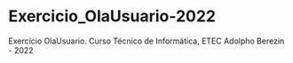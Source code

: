 # Exercicio_OlaUsuario-2022
Exercício OlaUsuario. Curso Técnico de Informática, ETEC Adolpho Berezin - 2022

